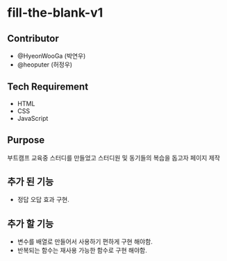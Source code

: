 # fill-the-blank-v1

## Contributor

- @HyeonWooGa (박연우)
- @heoputer (허정우)

## Tech Requirement

- HTML
- CSS
- JavaScript

## Purpose

부트캠프 교육중 스터디를 만들었고 스터디원 및 동기들의 복습을 돕고자 페이지 제작

## 추가 된 기능

- 정답 오답 효과 구현.

## 추가 할 기능

- 변수를 배열로 만들어서 사용하기 편하게 구현 해야함.
- 반복되는 함수는 재사용 가능한 함수로 구현 해야함.
